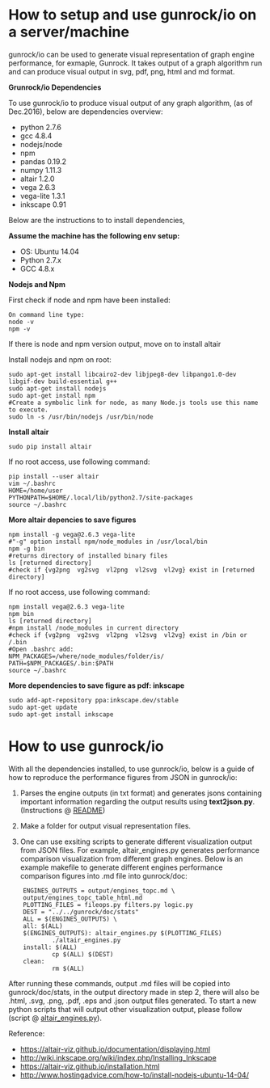 How to setup and use gunrock/io on a server/machine
================

gunrock/io can be used to generate visual representation of graph engine performance, for exmaple, Gunrock. 
It takes output of a graph algorithm run and can produce visual output in svg, pdf, png, html and md format. 

**Grunrock/io Dependencies**

To use gunrock/io to produce visual output of any graph algorithm, (as of Dec.2016), below are dependencies overview:

* python 2.7.6
* gcc 4.8.4
* nodejs/node
* npm
* pandas 0.19.2
* numpy 1.11.3
* altair 1.2.0
* vega 2.6.3
* vega-lite 1.3.1
* inkscape 0.91


Below are the instructions to to install dependencies, 

**Assume the machine has the following env setup:**

* OS: Ubuntu 14.04 
* Python 2.7.x
* GCC 4.8.x

**Nodejs and Npm**

 First check if node and npm have been installed:

	On command line type:
	node -v
	npm -v
If there is node and npm version output, move on to install altair

Install nodejs and npm on root:

	sudo apt-get install libcairo2-dev libjpeg8-dev libpango1.0-dev libgif-dev build-essential g++
	sudo apt-get install nodejs
	sudo apt-get install npm
	#Create a symbolic link for node, as many Node.js tools use this name to execute.
	sudo ln -s /usr/bin/nodejs /usr/bin/node

**Install altair**

	sudo pip install altair

If no root access, use following command:

	pip install --user altair
	vim ~/.bashrc
	HOME=/home/user
	PYTHONPATH=$HOME/.local/lib/python2.7/site-packages
	source ~/.bashrc

**More altair depencies to save figures**

	npm install -g vega@2.6.3 vega-lite
	#"-g" option install npm/node_modules in /usr/local/bin
	npm -g bin
	#returns directory of installed binary files
	ls [returned directory]
    #check if {vg2png  vg2svg  vl2png  vl2svg  vl2vg} exist in [returned directory]


If no root access, use following command:

	npm install vega@2.6.3 vega-lite
	npm bin
	ls [returned directory]
	#npm install /node_modules in current directory
	#check if {vg2png  vg2svg  vl2png  vl2svg  vl2vg} exist in /bin or /.bin
	#Open .bashrc add: 
	NPM_PACKAGES=/where/node_modules/folder/is/
	PATH=$NPM_PACKAGES/.bin:$PATH
	source ~/.bashrc
	

**More dependencies to save figure as pdf: inkscape**

	sudo add-apt-repository ppa:inkscape.dev/stable
	sudo apt-get update
	sudo apt-get install inkscape

How to use gunrock/io
================

With all the dependencies installed, to use gunrock/io, below is a guide of how to reproduce the performance figures from JSON in gunrock/io:


1.  Parses the engine outputs (in txt format) and generates jsons containing important information regarding the output results using **text2json.py**. (Instructions @ [README](https://github.com/gunrock/io/blob/master/scripts/README.md))

2. Make a folder for output visual representation files. 

3. One can use exsiting scripts to generate different visualization output from JSON files. For example, altair_engines.py generates performance comparison visualization from different graph engines. Below is an example makefile to generate different engines performance comparison figures into .md file into gunrock/doc:

```
    ENGINES_OUTPUTS = output/engines_topc.md \
	output/engines_topc_table_html.md
    PLOTTING_FILES = fileops.py filters.py logic.py
    DEST = "../../gunrock/doc/stats"
    ALL = $(ENGINES_OUTPUTS) \
    all: $(ALL)
    $(ENGINES_OUTPUTS): altair_engines.py $(PLOTTING_FILES)
    		./altair_engines.py
    install: $(ALL)
    		cp $(ALL) $(DEST)
    clean:
    		rm $(ALL)
```

After running these commands, output .md files will be copied into gunrock/doc/stats, in the output directory made in step 2, there will also be .html, .svg, .png, .pdf, .eps and .json output files generated. To start a new python scripts that will output other visualization output, please follow (script @ [altair_engines.py](https://github.com/gunrock/io/scripts/altair_engines.py)).



Reference:

* https://altair-viz.github.io/documentation/displaying.html
* http://wiki.inkscape.org/wiki/index.php/Installing_Inkscape
* https://altair-viz.github.io/installation.html
* http://www.hostingadvice.com/how-to/install-nodejs-ubuntu-14-04/



